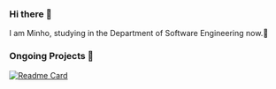### Hi there 👋

I am Minho, studying in the Department of Software Engineering now.🔭

### Ongoing Projects 🤔
[![Readme Card](https://github-readme-stats.vercel.app/api/pin/?username=xminao&repo=springlet)](https://github.com/xminao/Springlet)

<!--
**xminao/xminao** is a ✨ _special_ ✨ repository because its `README.md` (this file) appears on your GitHub profile.

Here are some ideas to get you started:

- 🔭 I’m currently working on ...
- 🌱 I’m currently learning ...
- 👯 I’m looking to collaborate on ...
- 🤔 I’m looking for help with ...
- 💬 Ask me about ...
- 📫 How to reach me: ...
- 😄 Pronouns: ...
- ⚡ Fun fact: ...
-->
